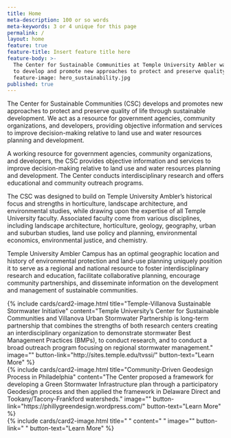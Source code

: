 ```yaml
---
title: Home
meta-description: 100 or so words
meta-keywords: 3 or 4 unique for this page
permalink: /
layout: home
feature: true
feature-title: Insert feature title here
feature-body: >-
  The Center for Sustainable Communities at Temple University Ambler was established in July 2000
  to develop and promote new approaches to protect and preserve quality of life through sustainable development.
  feature-image: hero_sustainability.jpg
published: true
---
```


The Center for Sustainable Communities (CSC) develops and promotes new approaches to protect and preserve quality of life through sustainable development. We act as a resource for government agencies, community organizations, and developers, providing objective information and services to improve decision-making relative to land use and water resources planning and development.

A working resource for government agencies, community organizations, and developers, the CSC provides objective information and services to improve decision-making relative to land use and water resources planning and development. The Center conducts interdisciplinary research and offers educational and community outreach programs.

The CSC was designed to build on Temple University Ambler’s historical focus and strengths in horticulture, landscape architecture, and environmental studies, while drawing upon the expertise of all Temple University faculty. Associated faculty come from various disciplines, including landscape architecture, horticulture, geology, geography, urban and suburban studies, land use policy and planning, environmental economics, environmental justice, and chemistry.

Temple University Ambler Campus has an optimal geographic location and history of environmental protection and land-use planning uniquely position it to serve as a regional and national resource to foster interdisciplinary research and education, facilitate collaborative planning, encourage community partnerships, and disseminate information on the development and management of sustainable communities.

<div class="row row-wide">
  <div class="col m12 l4">{% include cards/card2-image.html 
    title="Temple-Villanova Sustainable Stormwater Initiative" 
    content="Temple University’s Center for Sustainable Communities and Villanova Urban Stormwater Partnership is long-term partnership that combines the strengths of both research centers creating an interdisciplinary organization to demonstrate stormwater Best Management Practices (BMPs), to conduct research, and to conduct a broad outreach program focusing on regional stormwater management." 
    image="" 
    button-link="http://sites.temple.edu/tvssi/" 
    button-text="Learn More" %}
  </div>
  <div class="row row-wide">
    <div class="col m12 l4">{% include cards/card2-image.html 
      title="Community-Driven Geodesign Process in Philadelphia" 
      content="The Center proposed a framework for developing a Green Stormwater Infrastructure plan through a participatory Geodesign         process and then applied the framework in Delaware Direct and Tookany/Tacony-Frankford watersheds." 
      image="" 
      button-link="https://phillygreendesign.wordpress.com/" 
      button-text="Learn More" %}
    </div>
    <div class="row row-wide">
      <div class="col m12 l4">{% include cards/card2-image.html 
        title=" " 
        content=" " 
        image="" 
        button-link=" " 
        button-text="Learn More" %}
      </div>
</div>
